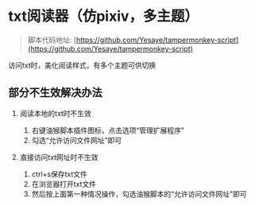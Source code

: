 # txt阅读器（仿pixiv，多主题）

> 脚本代码地址: [https://github.com/Yesaye/tampermonkey-script](https://github.com/Yesaye/tampermonkey-script)

访问txt时，美化阅读样式，有多个主题可供切换

## 部分不生效解决办法

1. 阅读本地的txt时不生效

    1. 右键油猴脚本插件图标，点击选项“管理扩展程序”
    2. 勾选“允许访问文件网址”即可

2. 直接访问txt网址时不生效

    1. ctrl+s保存txt文件
    2. 在浏览器打开txt文件
    3. 然后按上面第一种情况操作，勾选油猴脚本的“允许访问文件网址”即可
